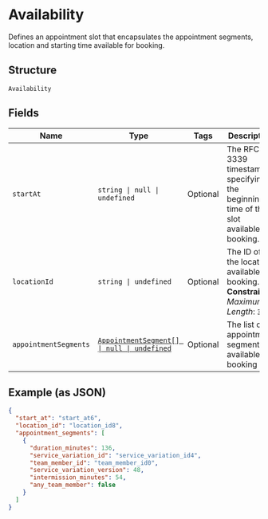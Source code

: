 <!-- Optimized: 2025-10-06 -->
<!-- RPM: 1.6.2.1.1.6.2.1_availability_20251006 -->
<!-- Session: E2E RPM DNA Application -->
<!-- AOM: RND (Reggie & Dro) -->
<!-- COI: TECHNOLOGY -->
<!-- RPM: HIGH -->
<!-- ACTION: BUILD -->


# Availability

Defines an appointment slot that encapsulates the appointment segments, location and starting time available for booking.

## Structure

`Availability`

## Fields

| Name | Type | Tags | Description |
|  --- | --- | --- | --- |
| `startAt` | `string \| null \| undefined` | Optional | The RFC 3339 timestamp specifying the beginning time of the slot available for booking. |
| `locationId` | `string \| undefined` | Optional | The ID of the location available for booking.<br>**Constraints**: *Maximum Length*: `32` |
| `appointmentSegments` | [`AppointmentSegment[] \| null \| undefined`](../../doc/models/appointment-segment.md) | Optional | The list of appointment segments available for booking |

## Example (as JSON)

```json
{
  "start_at": "start_at6",
  "location_id": "location_id8",
  "appointment_segments": [
    {
      "duration_minutes": 136,
      "service_variation_id": "service_variation_id4",
      "team_member_id": "team_member_id0",
      "service_variation_version": 48,
      "intermission_minutes": 54,
      "any_team_member": false
    }
  ]
}
```
